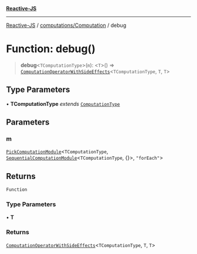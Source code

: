 [**Reactive-JS**](../../../README.md)

***

[Reactive-JS](../../../README.md) / [computations/Computation](../README.md) / debug

# Function: debug()

> **debug**\<`TComputationType`\>(`m`): \<`T`\>() => [`ComputationOperatorWithSideEffects`](../../type-aliases/ComputationOperatorWithSideEffects.md)\<`TComputationType`, `T`, `T`\>

## Type Parameters

• **TComputationType** *extends* [`ComputationType`](../../type-aliases/ComputationType.md)

## Parameters

### m

[`PickComputationModule`](../../type-aliases/PickComputationModule.md)\<`TComputationType`, [`SequentialComputationModule`](../../interfaces/SequentialComputationModule.md)\<`TComputationType`, \{\}\>, `"forEach"`\>

## Returns

`Function`

### Type Parameters

• **T**

### Returns

[`ComputationOperatorWithSideEffects`](../../type-aliases/ComputationOperatorWithSideEffects.md)\<`TComputationType`, `T`, `T`\>
